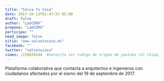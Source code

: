 ```yaml
---
title: "Salva Tu Casa"
date: 2017-10-12T01:47:57-05:00
draft: false
author: "LabCDMX"
propone: "LabCDMX"
participa: ""
head_image: false
sitio: "www.salvatucasa.mx"
facebook: ""
twitter: "salvatucasa"
vimeo: /239020544  #necesita ser codigo de origen de youtube (el chiquito)
---
```

Plataforma colaborativa que contacta a arquitectos e ingenieros con ciudadanos afectados por el sismo del 19 de septembre de 2017.
